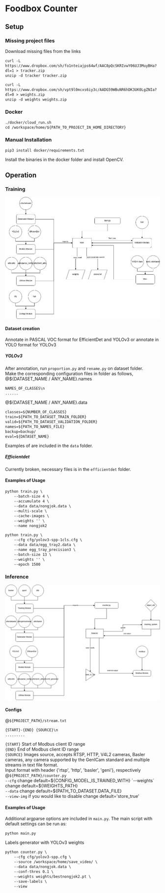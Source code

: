 # Foodbox Counter
## Setup 
### Missing project files
Download missing files from the links  
```
curl -L https://www.dropbox.com/sh/fo1nteiajps64wf/AAC8pQcSKRIvwY06UJ3MuyBHa?dl=1 > tracker.zip
unzip -d tracker tracker.zip
```
```
curl -L https://www.dropbox.com/sh/vpt9l0mcxs6iy3c/AADG59WBuNR6hDK3UK0LgZNIa?dl=0 > weights.zip
unzip -d weights weights.zip
```

### Docker
```
./docker/cloud_run.sh
cd /workspace/home/${PATH_TO_PROJECT_IN_HOME_DIRECTORY}
```
### Manual Installation
```
pip3 install docker/requirements.txt
```
Install the binaries in the docker folder and install OpenCV.  

## Operation
### Training
![alt text](git/nongjok-train.jpg)
#### Dataset creation
Annotate in PASCAL VOC format for EfficientDet and YOLOv3 or annotate in YOLO format for YOLOv3  
##### YOLOv3
After annotation, run `proportion.py` and `rename.py` on dataset folder.  
Make the corresponding configuration files in folder as follows,  
@${DATASET_NAME / ANY_NAME}.names  
```
NAMES_OF_CLASSES\n
......
```
@${DATASET_NAME / ANY_NAME}.data  
```
classes=${NUMBER_OF_CLASSES}
train=${PATH_TO_DATASET_TRAIN_FOLDER}
valid=${PATH_TO_DATASET_VALIDATION_FOLDER}
names=${PATH_TO_NAMES_FILE}
backup=backup/
eval=${DATASET_NAME}
```
Examples of  are included in the `data` folder.  
##### Efficientdet
Currently broken, necessary files is in the `efficientdet` folder.  
#### Examples of Usage
```
python train.py \
    --batch-size 4 \
    --accumulate 4 \
    --data data/nongjok.data \
    --multi-scale \
    --cache-images \
    --weights '' \
    --name nongjok2
```
```
python train.py \
    --cfg cfg/yolov3-spp-1cls.cfg \
    --data data/egg_tray2.data \
    --name egg_tray_precision3 \
    --batch-size 13 \
    --weights '' \
    --epoch 1500
```
### Inference 
![alt text](git/nongjok-inference.jpg)
#### Configs
 @`${PROJECT_PATH}/stream.txt`
```
{START}-{END} {SOURCE}\n
.........
```
`{START}` Start of Modbus client ID range  
`{END}` End of Modbus client ID range  
`{SOURCE}` Images source, accepts RTSP, HTTP, V4L2 cameras, Basler cameras, any camera supported by the GenICam standard and multiple streams in text file format.  
 Input format with header {'rtsp', 'http', 'basler', 'geni'}, respectively  
 @`${PROJECT_PATH}/counter.py`  
 `--cfg` change default=${CONFIG_MODEL_IS_TRAINED_WITH}  
 `--weights` change default=${WEIGHTS_PATH}  
 `--data` change default=${PATH_TO_DATASET.DATA_FILE}  
 `--view-img` if you would like to disable change default='store_true'  
 
#### Examples of Usage
Additional argparse options are included in `main.py`. The main script with default settings can be run as:  
```
python main.py
```
Labels generator with YOLOv3 weights  
```
python counter.py \
    --cfg cfg/yolov3-spp.cfg \
    --source /workspace/home/save_video/ \
    --data data/nongjok.data \
    --conf-thres 0.1 \ 
    --weights weights/bestnongjok2.pt \
    --save-labels \
    --view
```



